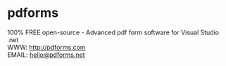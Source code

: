 # pdforms
100% FREE open-source - Advanced pdf form software for Visual Studio .net
<br/>WWW: http://pdforms.com
<br/>EMAIL: <a href="mailto:hello@pdforms.net?subject=pdForms.net">hello@pdforms.net</a>
